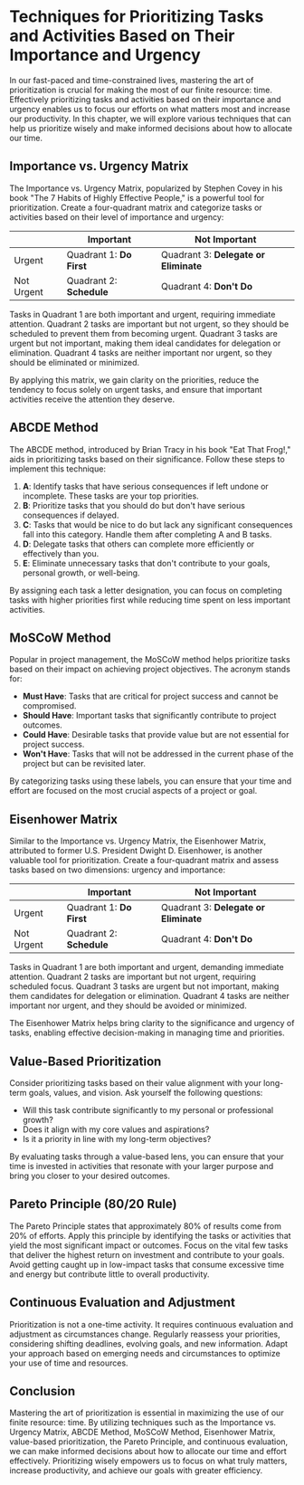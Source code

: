 Techniques for Prioritizing Tasks and Activities Based on Their Importance and Urgency
===============================================================================================

In our fast-paced and time-constrained lives, mastering the art of prioritization is crucial for making the most of our finite resource: time. Effectively prioritizing tasks and activities based on their importance and urgency enables us to focus our efforts on what matters most and increase our productivity. In this chapter, we will explore various techniques that can help us prioritize wisely and make informed decisions about how to allocate our time.

Importance vs. Urgency Matrix
-----------------------------

The Importance vs. Urgency Matrix, popularized by Stephen Covey in his book "The 7 Habits of Highly Effective People," is a powerful tool for prioritization. Create a four-quadrant matrix and categorize tasks or activities based on their level of importance and urgency:

|            |        Important         |             Not Important             |
|------------|--------------------------|---------------------------------------|
| Urgent     | Quadrant 1: **Do First** | Quadrant 3: **Delegate or Eliminate** |
| Not Urgent | Quadrant 2: **Schedule** | Quadrant 4: **Don't Do**              |

Tasks in Quadrant 1 are both important and urgent, requiring immediate attention. Quadrant 2 tasks are important but not urgent, so they should be scheduled to prevent them from becoming urgent. Quadrant 3 tasks are urgent but not important, making them ideal candidates for delegation or elimination. Quadrant 4 tasks are neither important nor urgent, so they should be eliminated or minimized.

By applying this matrix, we gain clarity on the priorities, reduce the tendency to focus solely on urgent tasks, and ensure that important activities receive the attention they deserve.

ABCDE Method
------------

The ABCDE method, introduced by Brian Tracy in his book "Eat That Frog!," aids in prioritizing tasks based on their significance. Follow these steps to implement this technique:

1. **A**: Identify tasks that have serious consequences if left undone or incomplete. These tasks are your top priorities.
2. **B**: Prioritize tasks that you should do but don't have serious consequences if delayed.
3. **C**: Tasks that would be nice to do but lack any significant consequences fall into this category. Handle them after completing A and B tasks.
4. **D**: Delegate tasks that others can complete more efficiently or effectively than you.
5. **E**: Eliminate unnecessary tasks that don't contribute to your goals, personal growth, or well-being.

By assigning each task a letter designation, you can focus on completing tasks with higher priorities first while reducing time spent on less important activities.

MoSCoW Method
-------------

Popular in project management, the MoSCoW method helps prioritize tasks based on their impact on achieving project objectives. The acronym stands for:

* **Must Have**: Tasks that are critical for project success and cannot be compromised.
* **Should Have**: Important tasks that significantly contribute to project outcomes.
* **Could Have**: Desirable tasks that provide value but are not essential for project success.
* **Won't Have**: Tasks that will not be addressed in the current phase of the project but can be revisited later.

By categorizing tasks using these labels, you can ensure that your time and effort are focused on the most crucial aspects of a project or goal.

Eisenhower Matrix
-----------------

Similar to the Importance vs. Urgency Matrix, the Eisenhower Matrix, attributed to former U.S. President Dwight D. Eisenhower, is another valuable tool for prioritization. Create a four-quadrant matrix and assess tasks based on two dimensions: urgency and importance:

|            |        Important         |             Not Important             |
|------------|--------------------------|---------------------------------------|
| Urgent     | Quadrant 1: **Do First** | Quadrant 3: **Delegate or Eliminate** |
| Not Urgent | Quadrant 2: **Schedule** | Quadrant 4: **Don't Do**              |

Tasks in Quadrant 1 are both important and urgent, demanding immediate attention. Quadrant 2 tasks are important but not urgent, requiring scheduled focus. Quadrant 3 tasks are urgent but not important, making them candidates for delegation or elimination. Quadrant 4 tasks are neither important nor urgent, and they should be avoided or minimized.

The Eisenhower Matrix helps bring clarity to the significance and urgency of tasks, enabling effective decision-making in managing time and priorities.

Value-Based Prioritization
--------------------------

Consider prioritizing tasks based on their value alignment with your long-term goals, values, and vision. Ask yourself the following questions:

* Will this task contribute significantly to my personal or professional growth?
* Does it align with my core values and aspirations?
* Is it a priority in line with my long-term objectives?

By evaluating tasks through a value-based lens, you can ensure that your time is invested in activities that resonate with your larger purpose and bring you closer to your desired outcomes.

Pareto Principle (80/20 Rule)
-----------------------------

The Pareto Principle states that approximately 80% of results come from 20% of efforts. Apply this principle by identifying the tasks or activities that yield the most significant impact or outcomes. Focus on the vital few tasks that deliver the highest return on investment and contribute to your goals. Avoid getting caught up in low-impact tasks that consume excessive time and energy but contribute little to overall productivity.

Continuous Evaluation and Adjustment
------------------------------------

Prioritization is not a one-time activity. It requires continuous evaluation and adjustment as circumstances change. Regularly reassess your priorities, considering shifting deadlines, evolving goals, and new information. Adapt your approach based on emerging needs and circumstances to optimize your use of time and resources.

Conclusion
----------

Mastering the art of prioritization is essential in maximizing the use of our finite resource: time. By utilizing techniques such as the Importance vs. Urgency Matrix, ABCDE Method, MoSCoW Method, Eisenhower Matrix, value-based prioritization, the Pareto Principle, and continuous evaluation, we can make informed decisions about how to allocate our time and effort effectively. Prioritizing wisely empowers us to focus on what truly matters, increase productivity, and achieve our goals with greater efficiency.
